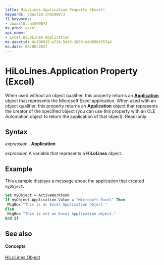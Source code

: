 ```yaml
---
title: HiLoLines.Application Property (Excel)
keywords: vbaxl10.chm599073
f1_keywords:
- vbaxl10.chm599073
ms.prod: excel
api_name:
- Excel.HiLoLines.Application
ms.assetid: 4c196015-a734-5e93-2863-e4d8964557a4
ms.date: 06/08/2017
---
```



# HiLoLines.Application Property (Excel)

When used without an object qualifier, this property returns an  **[Application](Excel.Application(objec).md)** object that represents the Microsoft Excel application. When used with an object qualifier, this property returns an **Application** object that represents the creator of the specified object (you can use this property with an OLE Automation object to return the application of that object). Read-only.


## Syntax

 _expression_ . **Application**

 _expression_ A variable that represents a **HiLoLines** object.


## Example

This example displays a message about the application that created  `myObject`.


```vb
Set myObject = ActiveWorkbook 
If myObject.Application.Value = "Microsoft Excel" Then 
 MsgBox "This is an Excel Application object." 
Else 
 MsgBox "This is not an Excel Application object." 
End If
```


## See also


#### Concepts


[HiLoLines Object](Excel.HiLoLines(objec).md)

